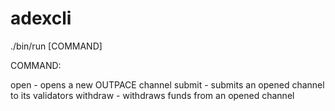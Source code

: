 # adexcli

./bin/run [COMMAND]

COMMAND:

open - opens a new OUTPACE channel
submit - submits an opened channel to its validators
withdraw - withdraws funds from an opened channel

